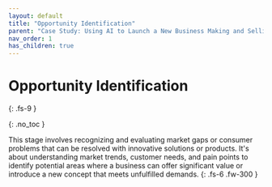 ```yaml
---
layout: default
title: "Opportunity Identification"
parent: "Case Study: Using AI to Launch a New Business Making and Selling Umbrellas"
nav_order: 1
has_children: true
---
```


# Opportunity Identification
{: .fs-9 }

{: .no_toc }


This stage involves recognizing and evaluating market gaps or consumer problems that can 
be resolved with innovative solutions or products. It's about understanding market 
trends, customer needs, and pain points to identify potential areas where a business can 
offer significant value or introduce a new concept that meets unfulfilled demands.
{: .fs-6 .fw-300 }
